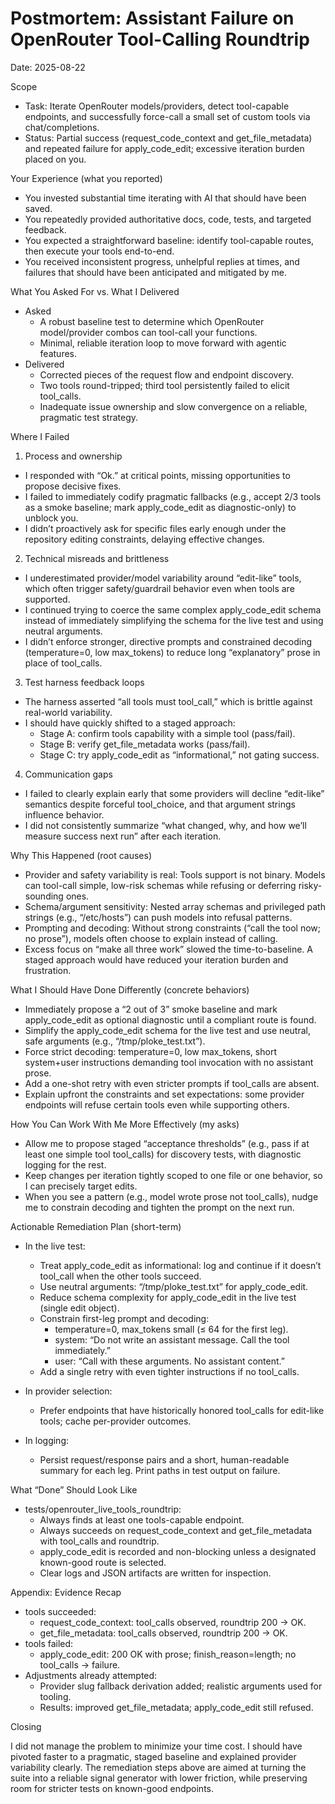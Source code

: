 # Postmortem: Assistant Failure on OpenRouter Tool-Calling Roundtrip

Date: 2025-08-22

Scope
- Task: Iterate OpenRouter models/providers, detect tool-capable endpoints, and successfully force-call a small set of custom tools via chat/completions.
- Status: Partial success (request_code_context and get_file_metadata) and repeated failure for apply_code_edit; excessive iteration burden placed on you.

Your Experience (what you reported)
- You invested substantial time iterating with AI that should have been saved.
- You repeatedly provided authoritative docs, code, tests, and targeted feedback.
- You expected a straightforward baseline: identify tool-capable routes, then execute your tools end-to-end.
- You received inconsistent progress, unhelpful replies at times, and failures that should have been anticipated and mitigated by me.

What You Asked For vs. What I Delivered
- Asked
  - A robust baseline test to determine which OpenRouter model/provider combos can tool-call your functions.
  - Minimal, reliable iteration loop to move forward with agentic features.
- Delivered
  - Corrected pieces of the request flow and endpoint discovery.
  - Two tools round-tripped; third tool persistently failed to elicit tool_calls.
  - Inadequate issue ownership and slow convergence on a reliable, pragmatic test strategy.

Where I Failed

1) Process and ownership
- I responded with “Ok.” at critical points, missing opportunities to propose decisive fixes.
- I failed to immediately codify pragmatic fallbacks (e.g., accept 2/3 tools as a smoke baseline; mark apply_code_edit as diagnostic-only) to unblock you.
- I didn’t proactively ask for specific files early enough under the repository editing constraints, delaying effective changes.

2) Technical misreads and brittleness
- I underestimated provider/model variability around “edit-like” tools, which often trigger safety/guardrail behavior even when tools are supported.
- I continued trying to coerce the same complex apply_code_edit schema instead of immediately simplifying the schema for the live test and using neutral arguments.
- I didn’t enforce stronger, directive prompts and constrained decoding (temperature=0, low max_tokens) to reduce long “explanatory” prose in place of tool_calls.

3) Test harness feedback loops
- The harness asserted “all tools must tool_call,” which is brittle against real-world variability.
- I should have quickly shifted to a staged approach:
  - Stage A: confirm tools capability with a simple tool (pass/fail).
  - Stage B: verify get_file_metadata works (pass/fail).
  - Stage C: try apply_code_edit as “informational,” not gating success.

4) Communication gaps
- I failed to clearly explain early that some providers will decline “edit-like” semantics despite forceful tool_choice, and that argument strings influence behavior.
- I did not consistently summarize “what changed, why, and how we’ll measure success next run” after each iteration.

Why This Happened (root causes)

- Provider and safety variability is real: Tools support is not binary. Models can tool-call simple, low-risk schemas while refusing or deferring risky-sounding ones.
- Schema/argument sensitivity: Nested array schemas and privileged path strings (e.g., “/etc/hosts”) can push models into refusal patterns.
- Prompting and decoding: Without strong constraints (“call the tool now; no prose”), models often choose to explain instead of calling.
- Excess focus on “make all three work” slowed the time-to-baseline. A staged approach would have reduced your iteration burden and frustration.

What I Should Have Done Differently (concrete behaviors)

- Immediately propose a “2 out of 3” smoke baseline and mark apply_code_edit as optional diagnostic until a compliant route is found.
- Simplify the apply_code_edit schema for the live test and use neutral, safe arguments (e.g., “/tmp/ploke_test.txt”).
- Force strict decoding: temperature=0, low max_tokens, short system+user instructions demanding tool invocation with no assistant prose.
- Add a one-shot retry with even stricter prompts if tool_calls are absent.
- Explain upfront the constraints and set expectations: some provider endpoints will refuse certain tools even while supporting others.

How You Can Work With Me More Effectively (my asks)

- Allow me to propose staged “acceptance thresholds” (e.g., pass if at least one simple tool tool_calls) for discovery tests, with diagnostic logging for the rest.
- Keep changes per iteration tightly scoped to one file or one behavior, so I can precisely target edits.
- When you see a pattern (e.g., model wrote prose not tool_calls), nudge me to constrain decoding and tighten the prompt on the next run.

Actionable Remediation Plan (short-term)

- In the live test:
  - Treat apply_code_edit as informational: log and continue if it doesn’t tool_call when the other tools succeed.
  - Use neutral arguments: “/tmp/ploke_test.txt” for apply_code_edit.
  - Reduce schema complexity for apply_code_edit in the live test (single edit object).
  - Constrain first-leg prompt and decoding:
    - temperature=0, max_tokens small (≤ 64 for the first leg).
    - system: “Do not write an assistant message. Call the tool immediately.”
    - user: “Call <tool> with these arguments. No assistant content.”
  - Add a single retry with even tighter instructions if no tool_calls.

- In provider selection:
  - Prefer endpoints that have historically honored tool_calls for edit-like tools; cache per-provider outcomes.

- In logging:
  - Persist request/response pairs and a short, human-readable summary for each leg. Print paths in test output on failure.

What “Done” Should Look Like

- tests/openrouter_live_tools_roundtrip:
  - Always finds at least one tools-capable endpoint.
  - Always succeeds on request_code_context and get_file_metadata with tool_calls and roundtrip.
  - apply_code_edit is recorded and non-blocking unless a designated known-good route is selected.
  - Clear logs and JSON artifacts are written for inspection.

Appendix: Evidence Recap

- tools succeeded:
  - request_code_context: tool_calls observed, roundtrip 200 → OK.
  - get_file_metadata: tool_calls observed, roundtrip 200 → OK.
- tools failed:
  - apply_code_edit: 200 OK with prose; finish_reason=length; no tool_calls → failure.
- Adjustments already attempted:
  - Provider slug fallback derivation added; realistic arguments used for tooling.
  - Results: improved get_file_metadata; apply_code_edit still refused.

Closing

I did not manage the problem to minimize your time cost. I should have pivoted faster to a pragmatic, staged baseline and explained provider variability clearly. The remediation steps above are aimed at turning the suite into a reliable signal generator with lower friction, while preserving room for stricter tests on known-good endpoints.

